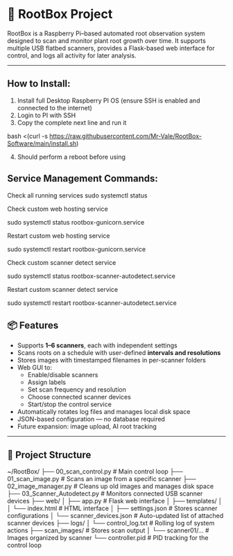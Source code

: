 # 🌱 RootBox Project

RootBox is a Raspberry Pi–based automated root observation system designed to scan and monitor plant root growth over time. It supports multiple USB flatbed scanners, provides a Flask-based web interface for control, and logs all activity for later analysis.

---
## How to Install:

1. Install full Desktop Raspberry PI OS (ensure SSH is enabled and connected to the internet)
2. Login to PI with SSH
3. Copy the complete next line and run it

bash <(curl -s https://raw.githubusercontent.com/Mr-Vale/RootBox-Software/main/install.sh)

4. Should perform a reboot before using

## Service Management Commands:

Check all running services
sudo systemctl status

Check custom web hosting service

sudo systemctl status rootbox-gunicorn.service

Restart custom web hosting service

sudo systemctl restart rootbox-gunicorn.service

Check custom scanner detect service

sudo systemctl status rootbox-scanner-autodetect.service

Restart custom scanner detect service

sudo systemctl restart rootbox-scanner-autodetect.service


## 📦 Features

- Supports **1–6 scanners**, each with independent settings
- Scans roots on a schedule with user-defined **intervals and resolutions**
- Stores images with timestamped filenames in per-scanner folders
- Web GUI to:
  - Enable/disable scanners
  - Assign labels
  - Set scan frequency and resolution
  - Choose connected scanner devices
  - Start/stop the control service
- Automatically rotates log files and manages local disk space
- JSON-based configuration — no database required
- Future expansion: image upload, AI root tracking

---

## 🧰 Project Structure

~/RootBox/
├── 00_scan_control.py # Main control loop
├── 01_scan_image.py # Scans an image from a specific scanner
├── 02_image_manager.py # Cleans up old images and manages disk space
├── 03_Scanner_Autodetect.py # Monitors connected USB scanner devices
├── web/
│ ├── app.py # Flask web interface
│ ├── templates/
│ │ └── index.html # HTML interface
│ ├── settings.json # Stores scanner configurations
│ └── scanner_devices.json # Auto-updated list of attached scanner devices
├── logs/
│ └── control_log.txt # Rolling log of system actions
├── scan_images/ # Stores scan output
│ └── scanner01/... # Images organized by scanner
└── controller.pid # PID tracking for the control loop
